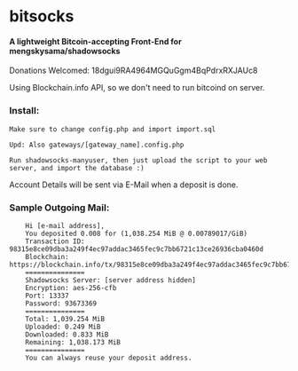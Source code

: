 # bitsocks
#### A lightweight Bitcoin-accepting Front-End for mengskysama/shadowsocks

Donations Welcomed: 18dgui9RA4964MGQuGgm4BqPdrxRXJAUc8

Using Blockchain.info API, so we don't need to run bitcoind on server.

### Install:
	Make sure to change config.php and import import.sql
	
	Upd: Also gateways/[gateway_name].config.php
	
	Run shadowsocks-manyuser, then just upload the script to your web server, and import the database :)
	
Account Details will be sent via E-Mail when a deposit is done.
### Sample Outgoing Mail:
```
	Hi [e-mail address],
	You deposited 0.008 for (1,038.254 MiB @ 0.00789017/GiB)
	Transaction ID: 98315e8ce09dba3a249f4ec97addac3465fec9c7bb6721c13ce26936cba0460d
	Blockchain: https://blockchain.info/tx/98315e8ce09dba3a249f4ec97addac3465fec9c7bb6721c13ce26936cba0460d
	===============
	Shadowsocks Server: [server address hidden]
	Encryption: aes-256-cfb
	Port: 13337
	Password: 93673369
	===============
	Total: 1,039.254 MiB
	Uploaded: 0.249 MiB
	Downloaded: 0.833 MiB
	Remaining: 1,038.173 MiB
	===============
	You can always reuse your deposit address.
```

